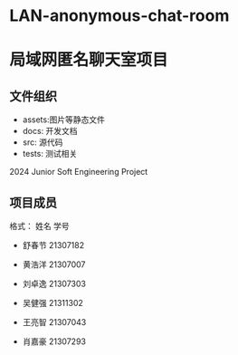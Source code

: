 # LAN-anonymous-chat-room

# 局域网匿名聊天室项目

## 文件组织

- assets:图片等静态文件
- docs: 开发文档
- src: 源代码
- tests: 测试相关

2024 Junior Soft Engineering Project

## 项目成员

格式： 姓名 学号

- 舒春节 21307182
- 黄浩洋 21307007
- 刘卓逸 21307303

- 吴健强 21311302
- 王亮智 21307043

- 肖嘉豪 21307293
